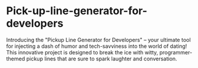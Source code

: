 # Pick-up-line-generator-for-developers
Introducing the "Pickup Line Generator for Developers" – your ultimate tool for injecting a dash of humor and tech-savviness into the world of dating! This innovative project is designed to break the ice with witty, programmer-themed pickup lines that are sure to spark laughter and conversation.
